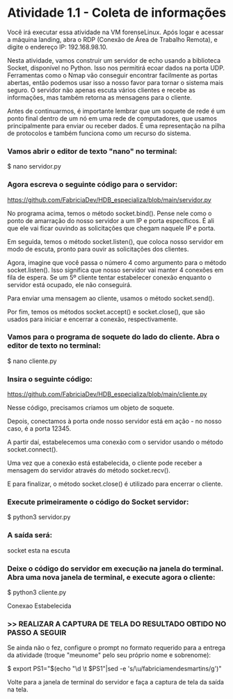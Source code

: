 # Atividade 1.1 - Coleta de informações
Você irá executar essa atividade na VM forenseLinux. Após logar e acessar a máquina landing, abra o RDP (Conexão de Área de Trabalho Remota), e digite o endereço IP: 192.168.98.10.

Nesta atividade, vamos construir um servidor de echo usando a biblioteca Socket, disponível no Python. Isso nos permitirá ecoar dados na porta UDP. Ferramentas como o Nmap vão conseguir encontrar facilmente as portas abertas, então podemos usar isso a nosso favor para tornar o sistema mais seguro. O servidor não apenas escuta vários clientes e recebe as informações, mas também retorna as mensagens para o cliente.

Antes de continuarmos, é importante lembrar que um soquete de rede é um ponto final dentro de um nó em uma rede de computadores, que usamos principalmente para enviar ou receber dados. É uma representação na pilha de protocolos e também funciona como um recurso do sistema.

### Vamos abrir o editor de texto "nano" no terminal:

$ nano servidor.py

### Agora escreva o seguinte código para o servidor:

https://github.com/FabriciaDev/HDB_especializa/blob/main/servidor.py

No programa acima, temos o método socket.bind(). Pense nele como o ponto de amarração do nosso servidor a um IP e porta específicos. É ali que ele vai ficar ouvindo as solicitações que chegam naquele IP e porta.

Em seguida, temos o método socket.listen(), que coloca nosso servidor em modo de escuta, pronto para ouvir as solicitações dos clientes.

Agora, imagine que você passa o número 4 como argumento para o método socket.listen(). Isso significa que nosso servidor vai manter 4 conexões em fila de espera. Se um 5º cliente tentar estabelecer conexão enquanto o servidor está ocupado, ele não conseguirá.

Para enviar uma mensagem ao cliente, usamos o método socket.send().

Por fim, temos os métodos socket.accept() e socket.close(), que são usados para iniciar e encerrar a conexão, respectivamente.

### Vamos para o programa de soquete do lado do cliente. Abra o editor de texto no terminal:

$ nano cliente.py

### Insira o seguinte código:

https://github.com/FabriciaDev/HDB_especializa/blob/main/cliente.py

Nesse código, precisamos criamos um objeto de soquete.

Depois, conectamos à porta onde nosso servidor está em ação - no nosso caso, é a porta 12345.

A partir daí, estabelecemos uma conexão com o servidor usando o método socket.connect().

Uma vez que a conexão está estabelecida, o cliente pode receber a mensagem do servidor através do método socket.recv().

E para finalizar, o método socket.close() é utilizado para encerrar o cliente.

### Execute primeiramente o código do Socket servidor:

$ python3 servidor.py

### A saída será:

socket esta na escuta

### Deixe o código do servidor em execução na janela do terminal. Abra uma nova janela de terminal, e execute agora o cliente:

$ python3 cliente.py

Conexao Estabelecida
### >> REALIZAR A CAPTURA DE TELA DO RESULTADO OBTIDO NO PASSO A SEGUIR

Se ainda não o fez, configure o prompt no formato requerido para a entrega da atividade (troque "meunome" pelo seu próprio nome e sobrenome):

$ export PS1="$(echo "\d \t $PS1"|sed -e 's/\\u/fabriciamendesmartins/g')"

Volte para a janela de terminal do servidor e faça a captura de tela da saída na tela.

